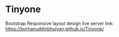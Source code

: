 # Tinyone
Bootstrap Responsive layout design
live server link: https://borhanuddinbhuiyan.github.io/Tinyone/
